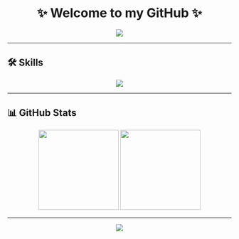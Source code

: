 <h1 align="center">✨ Welcome to my GitHub ✨</h1>

<p align="center">
  <img src="https://capsule-render.vercel.app/api?type=waving&color=gradient&height=180&section=header&text=Hello,%20I'm%20YEO!&fontSize=32&fontColor=ffffff" />
</p>

---


## 🛠️ Skills

<p align="center">
  <img src="https://skillicons.dev/icons?i=python,js,html,css,react,vscode,github" />
</p>

---

## 📊 GitHub Stats

<p align="center">
  <img src="https://github-readme-stats.vercel.app/api?username=your-github-id&show_icons=true&theme=tokyonight" height="180" />
  <img src="https://github-readme-streak-stats.herokuapp.com/?user=your-github-id&theme=tokyonight" height="180" />
</p>

---

<p align="center">
  <img src="https://quotes-github-readme.vercel.app/api?type=horizontal&theme=radical" />
</p>
